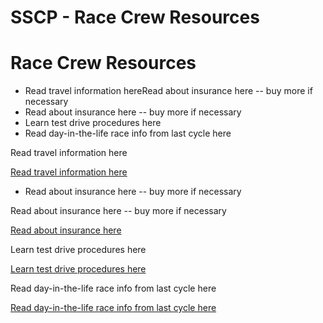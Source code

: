 # SSCP - Race Crew Resources

# Race Crew Resources

* Read travel information hereRead about insurance here -- buy more if necessary
* Read about insurance here -- buy more if necessary
* Learn test drive procedures here
* Read day-in-the-life race info from last cycle here

Read travel information here

[Read travel information here](/stanford.edu/testduplicationsscp/home/sscp-2016-2017/business-logistics-2016-2017/race-organization-2016-2017/travel)

* Read about insurance here -- buy more if necessary

Read about insurance here -- buy more if necessary

[Read about insurance here](/stanford.edu/testduplicationsscp/home/sscp-2016-2017/business-logistics-2016-2017/race-organization-2016-2017/insurance)

Learn test drive procedures here

[Learn test drive procedures here](/stanford.edu/testduplicationsscp/home/sscp-2016-2017/business-logistics-2016-2017/summer-2017-planning/convoy-driving-curriculum)

Read day-in-the-life race info from last cycle here

[Read day-in-the-life race info from last cycle here](https://solarcar.stanford.edu/2015/10/world-solar-challenge-day-in-the-life/)

